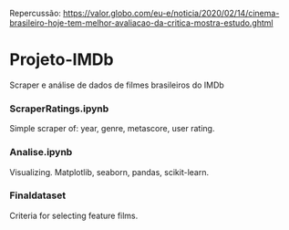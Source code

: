 Repercussão: https://valor.globo.com/eu-e/noticia/2020/02/14/cinema-brasileiro-hoje-tem-melhor-avaliacao-da-critica-mostra-estudo.ghtml

# Projeto-IMDb
Scraper e análise de dados de filmes brasileiros do IMDb

### ScraperRatings.ipynb

Simple scraper of: year, genre, metascore, user rating. 

### Analise.ipynb

Visualizing. Matplotlib, seaborn, pandas, scikit-learn. 

### Finaldataset

Criteria for selecting feature films. 
